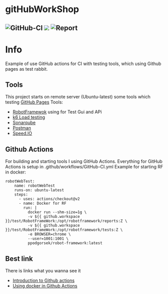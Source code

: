 # gitHubWorkShop

![GitHub-CI](https://github.com/procesor2017/gitHubWorkShop/workflows/GitHub-CI/badge.svg)
<img src="https://img.shields.io/github/license/procesor2017/gitHubWorkShop?style=plastic"></img>
![Report](https://github.com/procesor2017/gitHubWorkShop/workflows/Report/badge.svg)
--------------------

# Info
Example of use GitHub actions for CI with testing tools, which using Github pages as test rabbit.

## Tools
This project starts on remote server (Ubuntu-latest) some tools which testing [GitHub Pages](https://github.com/procesor2017/gitHubWorkShop)
Tools:
 - [RobotFramewok](https://robotframework.org/) using for Test Gui and APi
 - [k6 Load testing](https://k6.io/)
 - [Sonarqube](https://www.sonarqube.org/)
 - [Postman](https://www.postman.com/)
 - [Speed.IO](https://www.speed.io/)

## Github Actions
For building and starting tools I using GitHub Actions. Everything for GitHub Actions is setup in .github/workflows/GitHub-CI.yml
Example for starting RF in docker:

```
robotWebTest:
    name: robotWebTest
    runs-on: ubuntu-latest
    steps:
      - uses: actions/checkout@v2
      - name: Docker for RF
        run: |
          docker run --shm-size=1g \
          -v ${{ github.workspace }}/test/RobotFrameWork:/opt/robotframework/reports:Z \
          -v ${{ github.workspace }}/test/RobotFrameWork:/opt/robotframework/tests:Z \
          -e BROWSER=chrome \
          --user=1001:1001 \
          ppodgorsek/robot-framework:latest
```

## Best link 
There is links what you wanna see it
 - [Introduction to Github actions](https://docs.github.com/en/actions/configuring-and-managing-workflows/configuring-a-workflow)
 - [Using docker in Github Actions](https://stackoverflow.com/questions/57549439/how-do-i-use-docker-with-github-actions) 
